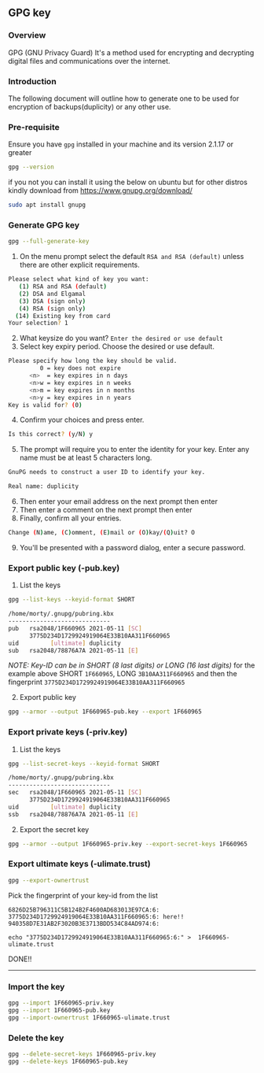 ## GPG key

### Overview
GPG (GNU Privacy Guard)
It's a method used for encrypting and decrypting digital files and communications over the internet.

### Introduction
The following document will outline how to generate one to be used for encryption of backups(duplicity) or any other use.

### Pre-requisite
Ensure you have `gpg` installed in your machine and its version 2.1.17 or greater
````bash
gpg --version
````
if you not you can install it using the below on ubuntu but for other distros kindly download from https://www.gnupg.org/download/
````bash
sudo apt install gnupg
````

### Generate GPG key
````bash
gpg --full-generate-key
````
1. On the menu prompt select the default `RSA and RSA (default)` unless there are other explicit requirements.
````bash
Please select what kind of key you want:
   (1) RSA and RSA (default)
   (2) DSA and Elgamal
   (3) DSA (sign only)
   (4) RSA (sign only)
  (14) Existing key from card
Your selection? 1
````
2. What keysize do you want? `Enter the desired or use default`
3. Select key expiry period. Choose the desired or use default.
````bash
Please specify how long the key should be valid.
         0 = key does not expire
      <n>  = key expires in n days
      <n>w = key expires in n weeks
      <n>m = key expires in n months
      <n>y = key expires in n years
Key is valid for? (0)
````
4. Confirm your choices and press enter.
````bash
Is this correct? (y/N) y
````

5. The prompt will require you to enter the identity for your key. Enter any name must be at least 5 characters long.
````bash
GnuPG needs to construct a user ID to identify your key.

Real name: duplicity
````
6. Then enter your email address on the next prompt then enter
7. Then enter a comment on the next prompt then enter
8. Finally, confirm all your entries.
````bash
Change (N)ame, (C)omment, (E)mail or (O)kay/(Q)uit? O
````
9. You'll be presented with a password dialog, enter a secure password.

### Export public key (-pub.key)
1. List the keys
````bash
gpg --list-keys --keyid-format SHORT
````
````bash
/home/morty/.gnupg/pubring.kbx
-----------------------------
pub   rsa2048/1F660965 2021-05-11 [SC]
      3775D234D1729924919064E33B10AA311F660965
uid         [ultimate] duplicity
sub   rsa2048/78876A7A 2021-05-11 [E]
````
*NOTE: Key-ID can be in SHORT (8 last digits) or LONG (16 last digits)*
for the example above SHORT `1F660965`, LONG `3B10AA311F660965` and then the fingerprint `3775D234D1729924919064E33B10AA311F660965`

2. Export public key

````bash
gpg --armor --output 1F660965-pub.key --export 1F660965
````

### Export private keys (-priv.key)
1. List the keys

````bash
gpg --list-secret-keys --keyid-format SHORT
````
````bash
/home/morty/.gnupg/pubring.kbx
-----------------------------
sec   rsa2048/1F660965 2021-05-11 [SC]
      3775D234D1729924919064E33B10AA311F660965
uid         [ultimate] duplicity
ssb   rsa2048/78876A7A 2021-05-11 [E]
````

2. Export the secret key

````bash
gpg --armor --output 1F660965-priv.key --export-secret-keys 1F660965
````
### Export ultimate keys (-ulimate.trust)
````bash
gpg --export-ownertrust
````
Pick the fingerprint of your key-id from the list
````
6826D25B796311C5B124B2F4600AD683013E97CA:6:
3775D234D1729924919064E33B10AA311F660965:6: here!!
940358D7E31AB2F3020B3E3713BDD534C84AD974:6:
````
````
echo "3775D234D1729924919064E33B10AA311F660965:6:" >  1F660965-ulimate.trust
````

DONE!!

-----------------

### Import the key
````bash
gpg --import 1F660965-priv.key
gpg --import 1F660965-pub.key
gpg --import-ownertrust 1F660965-ulimate.trust
````

### Delete the key
````bash
gpg --delete-secret-keys 1F660965-priv.key
gpg --delete-keys 1F660965-pub.key
````
